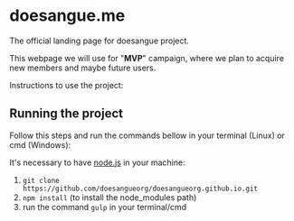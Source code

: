# doesangue.me

The official landing page for doesangue project.

This webpage we will use for "**MVP**" campaign, where we plan to acquire new members and maybe future users.

Instructions to use the project:

## Running the project
Follow this steps and run the commands bellow in your terminal (Linux) or cmd (Windows):

It's necessary to have [node.js](https://nodejs.org/en/) in your machine:

  1. `git clone https://github.com/doesangueorg/doesangueorg.github.io.git`
  2. `npm install` (to install the node_modules path)
  3. run the command `gulp` in your terminal/cmd
  
